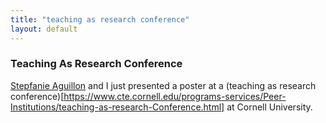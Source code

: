 ```yaml
---
title: "teaching as research conference"
layout: default
---
```



### Teaching As Research Conference
[Stepfanie Aguillon](https://stepfaniemaguillon.wordpress.com) and I just presented a poster at a (teaching as research conference)[https://www.cte.cornell.edu/programs-services/Peer-Institutions/teaching-as-research-Conference.html] at Cornell University.

